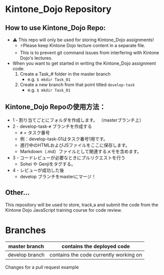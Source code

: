# Kintone_Dojo Repository

## How to use Kintone_Dojo Repo:
* :warning: This repo will only be used for storing Kintone_Dojo assignments!
  * :zap:Please keep Kintone Dojo lecture content in a separate file.
  * This is to prevent git command issues from interfering with Kintone Dojo's lectures.
* When you want to get started in writing the Kintone_Dojo assignment code:
  1. Create a Task_# folder in the master branch
     * e.g. `$ mkdir Task_01`
  2. Create a new branch from that point titled `develop-task`
     * e.g. `$ mkdir Task_01`

## Kintone_Dojo Repoの使用方法：
* 1 - 割り当てごとにフォルダを作成します。 （masterブランチ上）
* 2 - develop-task-`#` ブランチを作成する
  * `#` = タスク番号
  * 例：develop-task-01はタスク番号1用です。
  * 進行中のHTMLおよびJSファイルをここに保存します。
  * Markdown（.md）ファイルとして関連するメモを含めます。
* 3 - コードレビューが必要なときにプルリクエストを行う 
  * Sohei や Genjiをタグする。
* 4 - レビューが成功した後
  * develop ブランチをmasterにマージ！

## Other...
This repository will be used to store, track,a and submit the code from the Kintone Dojo JavaScript training course for code review.

# Branches
| master branch | contains the deployed code |
| -- | -- |
| develop branch | contains the code currently working on |


Changes for a pull request example
